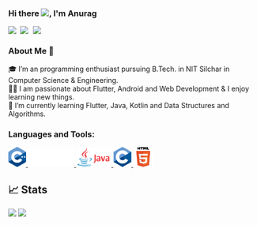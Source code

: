 ### Hi there <img src="https://github.com/TheDudeThatCode/TheDudeThatCode/blob/master/Assets/Hi.gif" width="29px">, I'm Anurag

<!--
**AnuragThePathak/AnuragThePathak** is a ✨ _special_ ✨ repository because its `README.md` (this file) appears on your GitHub profile.

Here are some ideas to get you started:

- 🔭 I’m currently working on ...
- 🌱 I’m currently learning ...
- 👯 I’m looking to collaborate on ...
- 🤔 I’m looking for help with ...
- 💬 Ask me about ...
- 📫 How to reach me: ...
- 😄 Pronouns: ...
- ⚡ Fun fact: ...
-->
<a href="https://www.linkedin.com/in/anuragthepathak/">
  <img align="left" width="24px" src="https://cdn.jsdelivr.net/npm/simple-icons@v3/icons/linkedin.svg"  />
</a>
<a href="https://twitter.com/AnuragThePathak">
  <img align="left" width="26px" src="https://cdn.jsdelivr.net/npm/simple-icons@v3/icons/twitter.svg" />
</a>
<a href="mailto:anuragpathak911@gmail.com">
  <img align="left" width="26px" src="https://cdn.jsdelivr.net/npm/simple-icons@v3/icons/gmail.svg" />
</a>
<!-- <a href="https://www.youtube.com/channel/UCfv8cds8AfIM3UZtAWOz6Gg">
  <img align="left" width="26px" src="https://cdn.jsdelivr.net/npm/simple-icons@v3/icons/youtube.svg" />
</a> -->

<br />

### About Me 🚀
🎓 I’m an programming enthusiast pursuing B.Tech. in NIT Silchar in Computer Science & Engineering. </br>
👨‍💻  I am passionate about Flutter, Android and Web Development & I enjoy learning new things. </br>
🌱 I’m currently learning Flutter, Java, Kotlin and Data Structures and Algorithms. </br>

<h3 align="left">Languages and Tools:</h3>

<p align="left">
  <a href="https://isocpp.org/" target="_blank"> <img src="images/cpp.png" alt="c++" height="40"/> </a>
  <a href="https://flutter.dev" target="_blank"> <img src="images/flutter_animated.gif" alt="flutter" height="40"/> </a>
  <a href="https://www.java.com/en/" target="_blank"> <img src="images/java.png" alt="java" height="40"/> </a>
  <a href="https://www.cprogramming.com/" target="_blank"> <img src="images/c.png" alt="c" height="40"/> </a>
	<a> <img src="images/html.png" alt="html" height="40"/> </a>
  </p>
 


## 📈 Stats
<p>
	
  <img width="54%" src="https://github-readme-stats.vercel.app/api?username=AnuragThePathak&show_icons=true&theme=tokyonight" />
  <img width="45%" src="https://github-readme-stats.vercel.app/api/top-langs?username=AnuragThePathak&show_icons=true&theme=tokyonight&locale=en&layout=compact" /></br>
<!--   <img src="https://visitor-badge.laobi.icu/badge?page_id=AnuragThePathak.AnuragThePathak" /> -->
</p>
